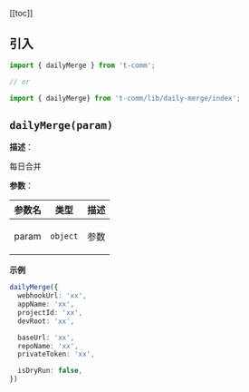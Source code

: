 [[toc]]

## 引入

```ts
import { dailyMerge } from 't-comm';

// or

import { dailyMerge} from 't-comm/lib/daily-merge/index';
```


## `dailyMerge(param)` 


**描述**：<p>每日合并</p>

**参数**：


| 参数名 | 类型 | 描述 |
| --- | --- | --- |
| param | <code>object</code> | <p>参数</p> |



**示例**

```ts
dailyMerge({
  webhookUrl: 'xx',
  appName: 'xx',
  projectId: 'xx',
  devRoot: 'xx',

  baseUrl: 'xx',
  repoName: 'xx',
  privateToken: 'xx',

  isDryRun: false,
})
```
